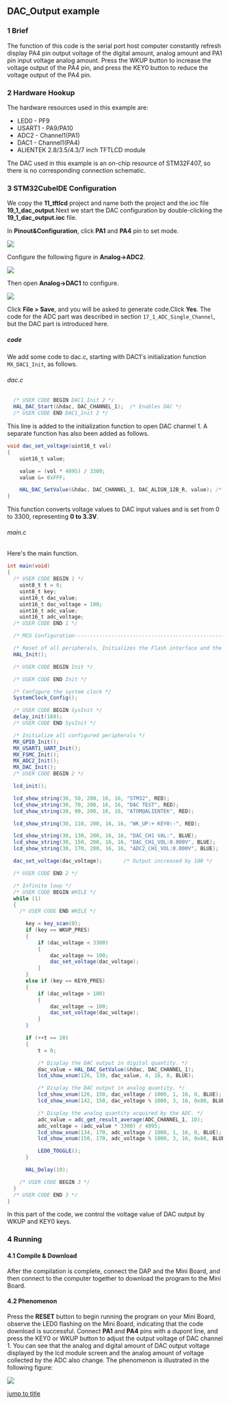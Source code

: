 ## DAC_Output example<a name="brief"></a>

### 1 Brief
The function of this code is the serial port host computer constantly refresh display PA4 pin output voltage of the digital amount, analog amount and PA1 pin input voltage analog amount. Press the WKUP button to increase the voltage output of the PA4 pin, and press the KEY0 button to reduce the voltage output of the PA4 pin.
### 2 Hardware Hookup
The hardware resources used in this example are:
+ LED0 - PF9
+ USART1 - PA9/PA10
+ ADC2 - Channel1(PA1)
+ DAC1 - Channel1(PA4)
+ ALIENTEK  2.8/3.5/4.3/7 inch TFTLCD module

The DAC used in this example is an on-chip resource of STM32F407, so there is no corresponding connection schematic.

### 3 STM32CubeIDE Configuration

We copy the **11_tftlcd** project and name both the project and the.ioc file **19_1_dac_output**.Next we start the DAC configuration by double-clicking the **19_1_dac_output.ioc** file.

In **Pinout&Configuration**, click **PA1** and **PA4** pin to set mode.

<img src="../../1_docs/3_figures/19_1_dac_output/01_pin.png">

Configure the following figure in **Analog->ADC2**.

<img src="../../1_docs/3_figures/19_1_dac_output/02_adc2.png">

Then open **Analog->DAC1** to configure.

<img src="../../1_docs/3_figures/19_1_dac_output/03_dac.png">

Click **File > Save**, and you will be asked to generate code.Click **Yes**.
The code for the ADC part was described in section ``17_1_ADC_Single_Channel``, but the DAC part is introduced here.

##### code
We add some code to dac.c, starting with DAC1's initialization function ``MX_DAC1_Init``, as follows.
###### dac.c
```c#
  /* USER CODE BEGIN DAC1_Init 2 */
  HAL_DAC_Start(&hdac, DAC_CHANNEL_1);  /* Enables DAC */
  /* USER CODE END DAC1_Init 2 */
```
This line is added to the initialization function to open DAC channel 1.
A separate function has also been added as follows.
```c#
void dac_set_voltage(uint16_t vol)
{
    uint16_t value;

    value = (vol * 4095) / 3300;
    value &= 0xFFF;

    HAL_DAC_SetValue(&hdac, DAC_CHANNEL_1, DAC_ALIGN_12B_R, value); /* The 12-bit right-aligned data format sets the DAC value */
}
```
This function converts voltage values to DAC input values and is set from 0 to 3300, representing **0 to 3.3V**.

###### main.c
Here's the main function.
```c#
int main(void)
{
  /* USER CODE BEGIN 1 */
    uint8_t t = 0;
    uint8_t key;
    uint16_t dac_value;
    uint16_t dac_voltage = 100;
    uint16_t adc_value;
    uint16_t adc_voltage;
  /* USER CODE END 1 */

  /* MCU Configuration--------------------------------------------------------*/

  /* Reset of all peripherals, Initializes the Flash interface and the Systick. */
  HAL_Init();

  /* USER CODE BEGIN Init */

  /* USER CODE END Init */

  /* Configure the system clock */
  SystemClock_Config();

  /* USER CODE BEGIN SysInit */
  delay_init(168);
  /* USER CODE END SysInit */

  /* Initialize all configured peripherals */
  MX_GPIO_Init();
  MX_USART1_UART_Init();
  MX_FSMC_Init();
  MX_ADC2_Init();
  MX_DAC_Init();
  /* USER CODE BEGIN 2 */

  lcd_init();

  lcd_show_string(30, 50, 200, 16, 16, "STM32", RED);
  lcd_show_string(30, 70, 200, 16, 16, "DAC TEST", RED);
  lcd_show_string(30, 90, 200, 16, 16, "ATOM@ALIENTEK", RED);

  lcd_show_string(30, 110, 200, 16, 16, "WK_UP:+ KEY0:-", RED);

  lcd_show_string(30, 130, 200, 16, 16, "DAC_CH1 VAL:", BLUE);
  lcd_show_string(30, 150, 200, 16, 16, "DAC_CH1_VOL:0.000V", BLUE);
  lcd_show_string(30, 170, 200, 16, 16, "ADC2_CH1_VOL:0.000V", BLUE);

  dac_set_voltage(dac_voltage);       /* Output increased by 100 */

  /* USER CODE END 2 */

  /* Infinite loop */
  /* USER CODE BEGIN WHILE */
  while (1)
  {
    /* USER CODE END WHILE */

      key = key_scan(0);
      if (key == WKUP_PRES)
      {
          if (dac_voltage < 3300)
          {
              dac_voltage += 100;
              dac_set_voltage(dac_voltage);
          }
      }
      else if (key == KEY0_PRES)
      {
          if (dac_voltage > 100)
          {
              dac_voltage -= 100;
              dac_set_voltage(dac_voltage);
          }
      }

      if (++t == 20)
      {
          t = 0;

          /* Display the DAC output in digital quantity. */
          dac_value = HAL_DAC_GetValue(&hdac, DAC_CHANNEL_1);
          lcd_show_xnum(126, 130, dac_value, 4, 16, 0, BLUE);

          /* Display the DAC output in analog quantity. */
          lcd_show_xnum(126, 150, dac_voltage / 1000, 1, 16, 0, BLUE);
          lcd_show_xnum(142, 150, dac_voltage % 1000, 3, 16, 0x80, BLUE);

          /* Display the analog quantity acquired by the ADC. */
          adc_value = adc_get_result_average(ADC_CHANNEL_1, 10);
          adc_voltage = (adc_value * 3300) / 4095;
          lcd_show_xnum(134, 170, adc_voltage / 1000, 1, 16, 0, BLUE);
          lcd_show_xnum(150, 170, adc_voltage % 1000, 3, 16, 0x80, BLUE);

          LED0_TOGGLE();
      }

      HAL_Delay(10);

    /* USER CODE BEGIN 3 */
  }
  /* USER CODE END 3 */
}
```
In this part of the code, we control the voltage value of DAC output by WKUP and KEY0 keys.


### 4 Running
#### 4.1 Compile & Download
After the compilation is complete, connect the DAP and the Mini Board, and then connect to the computer together to download the program to the Mini Board.
#### 4.2 Phenomenon
Press the **RESET** button to begin running the program on your Mini Board, observe the LED0 flashing on the Mini Board, indicating that the code download is successful. Connect **PA1** and **PA4** pins with a dupont line, and press the KEY0 or WKUP button to adjust the output voltage of DAC channel 1. You can see that the analog and digital amount of DAC output voltage displayed by the lcd module screen and the analog amount of voltage collected by the ADC also change. The phenomenon is illustrated in the following figure:

<img src="../../1_docs/3_figures/19_1_dac_output/04_lcd.png">

[jump to title](#brief)
